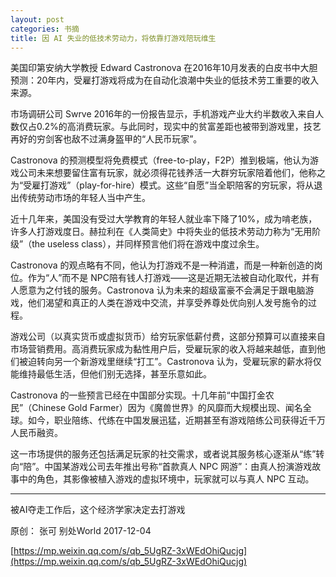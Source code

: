 ```yaml
---
layout: post
categories: 书摘
title: 因 AI 失业的低技术劳动力，将依靠打游戏陪玩维生
---
```


美国印第安纳大学教授 Edward Castronova 在2016年10月发表的白皮书中大胆预测：20年内，受雇打游戏将成为在自动化浪潮中失业的低技术劳工重要的收入来源。

市场调研公司 Swrve 2016年的一份报告显示，手机游戏产业大约半数收入来自人数仅占0.2%的高消费玩家。与此同时，现实中的贫富差距也被带到游戏里，技艺再好的穷剑客也敌不过满身盔甲的“人民币玩家”。

Castronova 的预测模型将免费模式（free-to-play，F2P）推到极端，他认为游戏公司未来想要留住富有玩家，就必须得花钱养活一大群穷玩家陪着他们，他称之为“受雇打游戏”（play-for-hire）模式。这些“自愿”当全职陪客的穷玩家，将从退出传统劳动市场的年轻人当中产生。

近十几年来，美国没有受过大学教育的年轻人就业率下降了10%，成为啃老族，许多人打游戏度日。赫拉利在《人类简史》中将失业的低技术劳动力称为“无用阶级”（the useless class），并同样预言他们将在游戏中度过余生。

Castronova 的观点略有不同，他认为打游戏不是一种消遣，而是一种新创造的岗位。作为“人”而不是 NPC陪有钱人打游戏——这是近期无法被自动化取代，并有人愿意为之付钱的服务。Castronova 认为未来的超级富豪不会满足于跟电脑游戏，他们渴望和真正的人类在游戏中交流，并享受养尊处优向别人发号施令的过程。

游戏公司（以真实货币或虚拟货币）给穷玩家低薪付费，这部分预算可以直接来自市场营销费用。高消费玩家成为黏性用户后，受雇玩家的收入将越来越低，直到他们被迫转向另一个新游戏里继续“打工”。Castronova 认为，受雇玩家的薪水将仅能维持最低生活，但他们别无选择，甚至乐意如此。

Castronova 的一些预言已经在中国部分实现。十几年前“中国打金农民”（Chinese Gold Farmer）因为《魔兽世界》的风靡而大规模出现、闻名全球。如今，职业陪练、代练在中国发展迅猛，近期甚至有游戏陪练公司获得近千万人民币融资。

这一市场提供的服务还包括满足玩家的社交需求，或者说其服务核心逐渐从“练”转向“陪”。中国某游戏公司去年推出号称“首款真人 NPC 网游”：由真人扮演游戏故事中的角色，其影像被植入游戏的虚拟环境中，玩家就可以与真人 NPC 互动。

---

被AI夺走工作后，这个经济学家决定去打游戏

原创： 张可  别处World  2017-12-04

[https://mp.weixin.qq.com/s/qb_5UgRZ-3xWEdOhiQucjg](https://mp.weixin.qq.com/s/qb_5UgRZ-3xWEdOhiQucjg)
